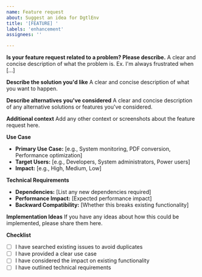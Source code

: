 ```yaml
---
name: Feature request
about: Suggest an idea for DgtlEnv
title: '[FEATURE] '
labels: 'enhancement'
assignees: ''

---
```


**Is your feature request related to a problem? Please describe.**
A clear and concise description of what the problem is. Ex. I'm always frustrated when [...]

**Describe the solution you'd like**
A clear and concise description of what you want to happen.

**Describe alternatives you've considered**
A clear and concise description of any alternative solutions or features you've considered.

**Additional context**
Add any other context or screenshots about the feature request here.

**Use Case**
- **Primary Use Case:** [e.g., System monitoring, PDF conversion, Performance optimization]
- **Target Users:** [e.g., Developers, System administrators, Power users]
- **Impact:** [e.g., High, Medium, Low]

**Technical Requirements**
- **Dependencies:** [List any new dependencies required]
- **Performance Impact:** [Expected performance impact]
- **Backward Compatibility:** [Whether this breaks existing functionality]

**Implementation Ideas**
If you have any ideas about how this could be implemented, please share them here.

**Checklist**
- [ ] I have searched existing issues to avoid duplicates
- [ ] I have provided a clear use case
- [ ] I have considered the impact on existing functionality
- [ ] I have outlined technical requirements 